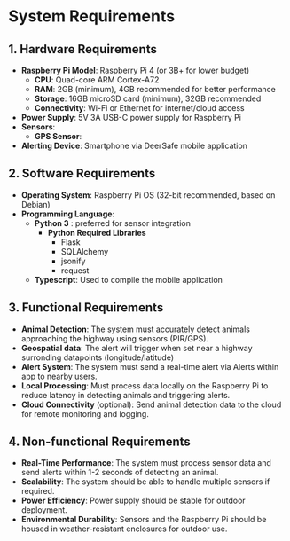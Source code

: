 # System Requirements

## 1. Hardware Requirements
- **Raspberry Pi Model**: Raspberry Pi 4 (or 3B+ for lower budget)
  - **CPU**: Quad-core ARM Cortex-A72
  - **RAM**: 2GB (minimum), 4GB recommended for better performance
  - **Storage**: 16GB microSD card (minimum), 32GB recommended
  - **Connectivity**: Wi-Fi or Ethernet for internet/cloud access
- **Power Supply**: 5V 3A USB-C power supply for Raspberry Pi
- **Sensors**:
  - **GPS Sensor**: 
- **Alerting Device**: Smartphone via DeerSafe mobile application

## 2. Software Requirements
- **Operating System**: Raspberry Pi OS (32-bit recommended, based on Debian)
- **Programming Language**:
  - **Python 3** : preferred for sensor integration
    - **Python Required Libraries**
      - Flask
      - SQLAlchemy
      - jsonify
      - request
  - **Typescript**: Used to compile the mobile application

## 3. Functional Requirements
- **Animal Detection**: The system must accurately detect animals approaching the highway using sensors (PIR/GPS).
- **Geospatial data**: The alert will trigger when set near a highway surronding datapoints (longitude/latitude)
- **Alert System**: The system must send a real-time alert via Alerts within app to nearby users.
- **Local Processing**: Must process data locally on the Raspberry Pi to reduce latency in detecting animals and triggering alerts.
- **Cloud Connectivity** (optional): Send animal detection data to the cloud for remote monitoring and logging.

## 4. Non-functional Requirements
- **Real-Time Performance**: The system must process sensor data and send alerts within 1-2 seconds of detecting an animal.
- **Scalability**: The system should be able to handle multiple sensors if required.
- **Power Efficiency**: Power supply should be stable for outdoor deployment.
- **Environmental Durability**: Sensors and the Raspberry Pi should be housed in weather-resistant enclosures for outdoor use.
